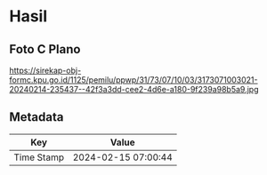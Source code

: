 # Hasil

## Foto C Plano

https://sirekap-obj-formc.kpu.go.id/1125/pemilu/ppwp/31/73/07/10/03/3173071003021-20240214-235437--42f3a3dd-cee2-4d6e-a180-9f239a98b5a9.jpg


## Metadata

| Key        | Value               |
| ---------- | ------------------- |
| Time Stamp | 2024-02-15 07:00:44 |



